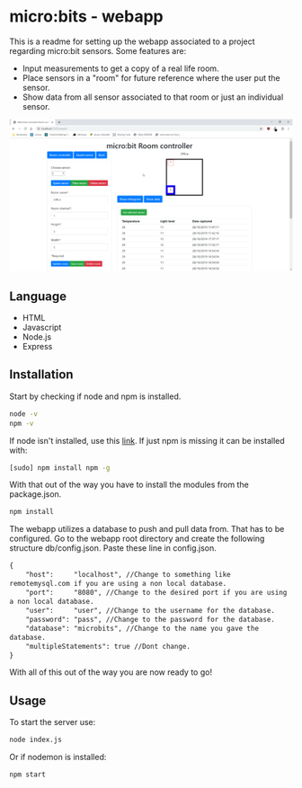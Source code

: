 # micro:bits - webapp

This is a readme for setting up the webapp associated to a project regarding micro:bit sensors.
Some features are:

* Input measurements to get a copy of a real life room.
* Place sensors in a "room" for future reference where the user put the sensor.
* Show data from all sensor associated to that room or just an individual sensor.

![Screenshot of a microbit example](./img/microbit_showcase.png)

## Language

* HTML
* Javascript
* Node.js
* Express

## Installation

Start by checking if node and npm is installed.

```bash
node -v
npm -v
```

If node isn't installed, use this [link](https://nodejs.org/en/download/).
If just npm is missing it can be installed with:

```bash
[sudo] npm install npm -g
```

With that out of the way you have to install the modules from the package.json.

```bash
npm install
```

The webapp utilizes a database to push and pull data from. That has to be configured. Go to the webapp root directory
and create the following structure db/config.json. Paste these line in config.json.

```
{
    "host":     "localhost", //Change to something like remotemysql.com if you are using a non local database.
    "port":     "8080", //Change to the desired port if you are using a non local database.
    "user":     "user", //Change to the username for the database.
    "password": "pass", //Change to the password for the database.
    "database": "microbits", //Change to the name you gave the database.
    "multipleStatements": true //Dont change.
}

```

With all of this out of the way you are now ready to go!

## Usage

To start the server use:
```bash
node index.js
```
Or if nodemon is installed:
```bash
npm start
```
